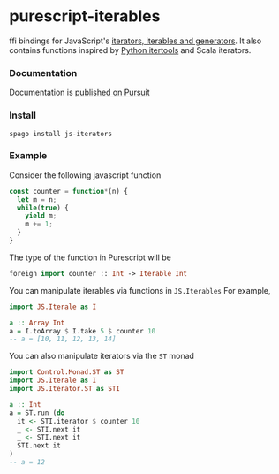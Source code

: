 # purescript-iterables

ffi bindings for JavaScript's [iterators, iterables and generators](https://developer.mozilla.org/en-US/docs/Web/JavaScript/Reference/Iteration_protocols).
It also contains functions inspired by [Python itertools](https://docs.python.org/3/library/itertools.html) and
Scala iterators.

### Documentation

Documentation is [published on Pursuit](https://pursuit.purescript.org/packages/purescript-js-iterators)

### Install

```
spago install js-iterators
```

### Example

Consider the following javascript function

```js
const counter = function*(n) {
  let m = n;
  while(true) {
    yield m;
    m += 1; 
  }
}
```

The type of the function in Purescript will be

```purescript
foreign import counter :: Int -> Iterable Int
```

You can manipulate iterables via functions in `JS.Iterables`
For example,

```purescript
import JS.Iterale as I

a :: Array Int
a = I.toArray $ I.take 5 $ counter 10
-- a = [10, 11, 12, 13, 14]
```

You can also manipulate iterators via the `ST` monad

```purescript
import Control.Monad.ST as ST
import JS.Iterale as I
import JS.Iterator.ST as STI

a :: Int
a = ST.run (do
  it <- STI.iterator $ counter 10
  _ <- STI.next it
  _ <- STI.next it
  STI.next it
)
-- a = 12
```
